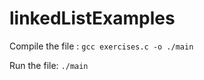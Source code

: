 # linkedListExamples

Compile the file :
```gcc exercises.c -o ./main```       

Run the file: 
 ```./main```
